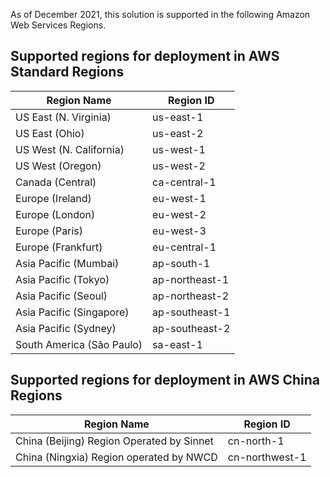 As of December 2021, this solution is supported in the following Amazon Web Services Regions.

## Supported regions for deployment in AWS Standard Regions

| Region Name | Region ID |
|----------|--------|
| US East (N. Virginia) | us-east-1
| US East (Ohio) | us-east-2
| US West (N. California) | us-west-1
| US West (Oregon) | us-west-2
| Canada (Central) | ca-central-1
| Europe (Ireland) | eu-west-1
| Europe (London) | eu-west-2
| Europe (Paris) | eu-west-3
| Europe (Frankfurt) | eu-central-1
| Asia Pacific (Mumbai) | ap-south-1
| Asia Pacific (Tokyo) | ap-northeast-1
| Asia Pacific (Seoul) | ap-northeast-2
| Asia Pacific (Singapore) | ap-southeast-1
| Asia Pacific (Sydney) | ap-southeast-2
| South America (São Paulo) | sa-east-1

## Supported regions for deployment in AWS China Regions

| Region Name | Region ID |
|----------|--------|
| China (Beijing) Region Operated by Sinnet | cn-north-1
| China (Ningxia) Region operated by NWCD | cn-northwest-1